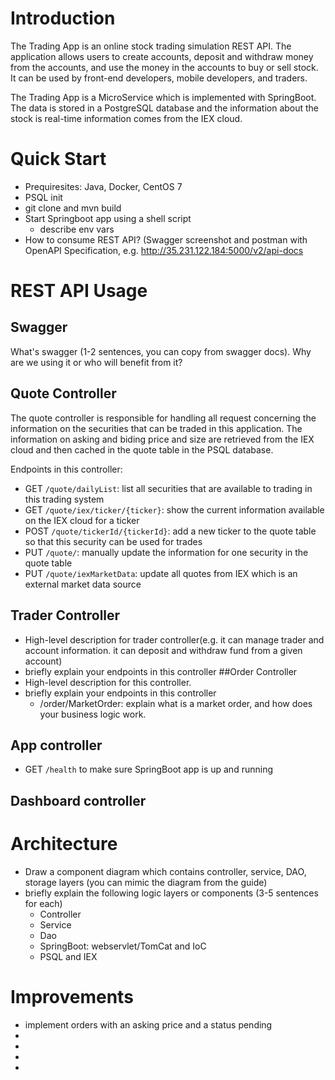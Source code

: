 # Introduction
The Trading App is an online stock trading simulation REST API.
The application allows users to create accounts, deposit and withdraw money from the accounts, and use the money in 
the accounts to buy or sell stock.
It can be used by front-end developers, mobile developers, and traders.

The Trading App is a MicroService which is implemented with SpringBoot.
The data is stored in a PostgreSQL database and the information about the stock is real-time information comes from the 
IEX cloud.

# Quick Start
- Prequiresites: Java, Docker, CentOS 7
- PSQL init
- git clone and mvn build
- Start Springboot app using a shell script
  - describe env vars
- How to consume REST API? (Swagger screenshot and postman with OpenAPI Specification, e.g. http://35.231.122.184:5000/v2/api-docs

# REST API Usage
## Swagger
What's swagger (1-2 sentences, you can copy from swagger docs). Why are we using it or who will benefit from it?

## Quote Controller
The quote controller is responsible for handling all request concerning the information on the securities that can be 
traded in this application.
The information on asking and biding price and size are retrieved from the IEX cloud and then cached in the quote table
 in the PSQL database.

Endpoints in this controller:
- GET `/quote/dailyList`: list all securities that are available to trading in this trading system
- GET `/quote/iex/ticker/{ticker}`: show the current information available on the IEX cloud for a ticker
- POST `/quote/tickerId/{tickerId}`: add a new ticker to the quote table so that this security can be used for trades
- PUT `/quote/`: manually update the information for one security in the quote table
- PUT `/quote/iexMarketData`: update all quotes from IEX which is an external market data source
  
## Trader Controller
- High-level description for trader controller(e.g. it can manage trader and account information. it can deposit and withdraw fund from a given account)
- briefly explain your endpoints in this controller
##Order Controller
- High-level description for this controller.
- briefly explain your endpoints in this controller
  - /order/MarketOrder: explain what is a market order, and how does your business logic work. 
## App controller
- GET `/health` to make sure SpringBoot app is up and running
## Dashboard controller

# Architecture
- Draw a component diagram which contains controller, service, DAO, storage layers (you can mimic the diagram from the guide)
- briefly explain the following logic layers or components (3-5 sentences for each)
  - Controller 
  - Service
  - Dao
  - SpringBoot: webservlet/TomCat and IoC
  - PSQL and IEX

# Improvements
- implement orders with an asking price and a status pending
-
-
-
-